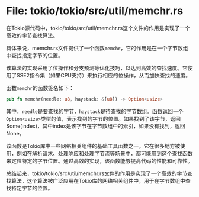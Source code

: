 # File: tokio/tokio/src/util/memchr.rs

在Tokio源代码中，tokio/tokio/src/util/memchr.rs这个文件的作用是实现了一个高效的字节查找算法。

具体来说，memchr.rs文件提供了一个函数`memchr`，它的作用是在一个字节数组中查找指定字节的位置。

该算法的实现采用了位操作和分支预测等优化技巧，以达到高效的查找速度。它使用了SSE2指令集（如果CPU支持）来执行相应的位操作，从而加快查找的速度。

函数`memchr`的函数签名如下：
```rust
pub fn memchr(needle: u8, haystack: &[u8]) -> Option<usize>
```

其中，`needle`是要查找的字节，`haystack`是待查找的字节数组。函数返回一个`Option<usize>`类型的值，表示找到的字节的位置。如果找到了该字节，返回Some(index)，其中index是该字节在字节数组中的索引，如果没有找到，返回None。

该函数是Tokio库中一些网络相关组件的基础工具函数之一。它在很多地方被使用，例如在解析请求、处理响应和处理字节流等场景中，都可能用到这个查找函数来定位特定的字节位置。通过高效的实现，该函数能够提高代码的性能和可靠性。

总结起来，tokio/tokio/src/util/memchr.rs文件的作用是实现了一个高效的字节查找算法，这个算法被广泛应用在Tokio库的网络相关组件中，用于在字节数组中查找特定字节的位置。

